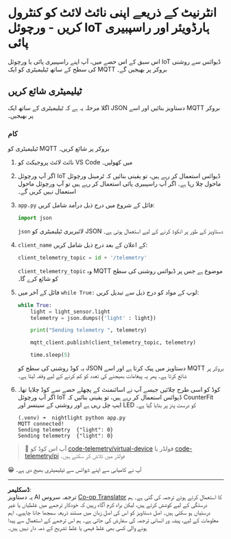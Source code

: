 <!--
CO_OP_TRANSLATOR_METADATA:
{
  "original_hash": "1226517aae5f5b6f904434670394c688",
  "translation_date": "2025-08-26T23:10:21+00:00",
  "source_file": "1-getting-started/lessons/4-connect-internet/single-board-computer-telemetry.md",
  "language_code": "ur"
}
-->
# انٹرنیٹ کے ذریعے اپنی نائٹ لائٹ کو کنٹرول کریں - ورچوئل IoT ہارڈویئر اور راسپبیری پائی

اس سبق کے اس حصے میں، آپ اپنے راسپبیری پائی یا ورچوئل IoT ڈیوائس سے روشنی کی سطح کے ساتھ ٹیلیمیٹری کو ایک MQTT بروکر پر بھیجیں گے۔

## ٹیلیمیٹری شائع کریں

اگلا مرحلہ یہ ہے کہ ٹیلیمیٹری کے ساتھ ایک JSON دستاویز بنائیں اور اسے MQTT بروکر پر بھیجیں۔

### کام

ٹیلیمیٹری کو MQTT بروکر پر شائع کریں۔

1. نائٹ لائٹ پروجیکٹ کو VS Code میں کھولیں۔

1. اگر آپ ورچوئل IoT ڈیوائس استعمال کر رہے ہیں، تو یقینی بنائیں کہ ٹرمینل ورچوئل ماحول چلا رہا ہے۔ اگر آپ راسپبیری پائی استعمال کر رہے ہیں تو آپ ورچوئل ماحول استعمال نہیں کریں گے۔

1. `app.py` فائل کے شروع میں درج ذیل درآمد شامل کریں:

    ```python
    import json
    ```

    `json` لائبریری ٹیلیمیٹری کو JSON دستاویز کے طور پر انکوڈ کرنے کے لیے استعمال ہوتی ہے۔

1. `client_name` کے اعلان کے بعد درج ذیل شامل کریں:

    ```python
    client_telemetry_topic = id + '/telemetry'
    ```

    `client_telemetry_topic` وہ MQTT موضوع ہے جس پر ڈیوائس روشنی کی سطح کو شائع کرے گا۔

1. فائل کے آخر میں `while True:` لوپ کے مواد کو درج ذیل سے تبدیل کریں:

    ```python
    while True:
        light = light_sensor.light
        telemetry = json.dumps({'light' : light})

        print("Sending telemetry ", telemetry)
    
        mqtt_client.publish(client_telemetry_topic, telemetry)
    
        time.sleep(5)
    ```

    یہ کوڈ روشنی کی سطح کو JSON دستاویز میں پیک کرتا ہے اور اسے MQTT بروکر پر شائع کرتا ہے۔ پھر یہ پیغامات بھیجنے کی تعدد کو کم کرنے کے لیے وقفہ لیتا ہے۔

1. کوڈ کو اسی طرح چلائیں جیسے آپ نے اسائنمنٹ کے پچھلے حصے سے کوڈ چلایا تھا۔ اگر آپ ورچوئل IoT ڈیوائس استعمال کر رہے ہیں، تو یقینی بنائیں کہ CounterFit ایپ چل رہی ہے اور روشنی کے سینسر اور LED کو درست پنز پر بنایا گیا ہے۔

    ```output
    (.venv) ➜  nightlight python app.py 
    MQTT connected!
    Sending telemetry  {"light": 0}
    Sending telemetry  {"light": 0}
    ```

> 💁 آپ اس کوڈ کو [code-telemetry/virtual-device](../../../../../1-getting-started/lessons/4-connect-internet/code-telemetry/virtual-device) فولڈر یا [code-telemetry/pi](../../../../../1-getting-started/lessons/4-connect-internet/code-telemetry/pi) فولڈر میں تلاش کر سکتے ہیں۔

😀 آپ نے کامیابی سے اپنے ڈیوائس سے ٹیلیمیٹری بھیج دی ہے۔

---

**ڈسکلیمر**:  
یہ دستاویز AI ترجمہ سروس [Co-op Translator](https://github.com/Azure/co-op-translator) کا استعمال کرتے ہوئے ترجمہ کی گئی ہے۔ ہم درستگی کے لیے کوشش کرتے ہیں، لیکن براہ کرم آگاہ رہیں کہ خودکار ترجمے میں غلطیاں یا غیر درستیاں ہو سکتی ہیں۔ اصل دستاویز کو اس کی اصل زبان میں مستند ذریعہ سمجھا جانا چاہیے۔ اہم معلومات کے لیے، پیشہ ور انسانی ترجمہ کی سفارش کی جاتی ہے۔ ہم اس ترجمے کے استعمال سے پیدا ہونے والی کسی بھی غلط فہمی یا غلط تشریح کے ذمہ دار نہیں ہیں۔